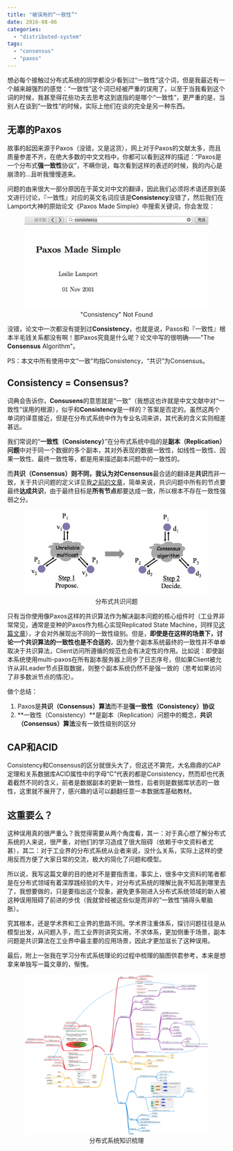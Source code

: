 ```yaml
---
title: "被误用的“一致性”"
date: 2016-08-06
categories: 
  - "distributed-system"
tags: 
  - "consensus"
  - "paxos"
---
```


想必每个接触过分布式系统的同学都没少看到过“一致性”这个词，但是我最近有一个越来越强烈的感觉：“一致性”这个词已经被严重的误用了，以至于当我看到这个词的时候，我甚至得花些功夫去思考这到底指的是哪个“一致性”，更严重的是，当别人在谈到“一致性”的时候，实际上他们在谈的完全是另一种东西。

## 无辜的Paxos


故事的起因来源于Paxos（没错，又是这货），网上对于Paxos的文献太多，而且质量参差不齐，在绝大多数的中文文档中，你都可以看到这样的描述：“Paxos是一个分布式**强一致性**协议”，不瞒你说，每次看到这样的表述的时候，我的内心是崩溃的...且听我慢慢道来。

问题的由来很大一部分原因在于英文对中文的翻译，因此我们必须将术语还原到英文进行讨论，『一致性』对应的英文名词应该是**Consistency**没错了，然后我们在Lamport大神的原始论文《Paxos Made Simple》中搜索关键词，你会发现：

<figure style="text-align: center;">
  <img src="/assets/images/C5DB82C2-3E8F-4E45-9728-9AEEDB582EEC.jpg" alt="Consistency Not Found" />
  <figcaption>"Consistency" Not Found</figcaption>
</figure>

没错，论文中一次都没有提到过**Consistency**，也就是说，Paxos和『一致性』根本半毛钱关系都没有啊！那Paxos究竟是什么呢？论文中写的很明确——"The **Consensus** Algorithm"。

PS：本文中所有使用中文“一致”均指Consistency，“共识”为Consensus。

<!--more-->

## Consistency = Consensus?


词典会告诉你，**Consusens**的意思就是“一致”（我想这也许就是中文文献中对“一致性”误用的根源），似乎和**Consistency**是一样的？答案是否定的。虽然这两个单词的译意接近，但是在分布式系统中作为专业名词来讲，其代表的含义实则相差甚远。

我们常说的“**一致性（Consistency）**”在分布式系统中指的是**副本（Replication）问题**中对于同一个数据的多个副本，其对外表现的数据一致性，如线性一致性、因果一致性、最终一致性等，都是用来描述副本问题中的一致性的。

而**共识（Consensus）**则不同，我认为对**Censensus**最合适的翻译是**共识**而非一致，关于共识问题的定义详见我[之前的文章](/posts/2016-05-*-%e5%88%86%e5%b8%83%e5%bc%8f%e5%85%b1%e8%af%86consensus%ef%bc%9aviewstamped%e3%80%81raft%e5%8f%8apaxos/)，简单来说，共识问题中所有的节点要最终**达成共识**，由于最终目标是**所有节点**都要达成一致，所以根本不存在一致性强弱之分。

<figure style="text-align: center;">
  <img src="/assets/images/consensus.jpg" alt="分布式共识问题" />
  <figcaption>分布式共识问题</figcaption>
</figure>

只有当你使用像Paxos这样的共识算法作为解决副本问题的核心组件时（工业界非常常见，通常是变种的Paxos作为核心实现Replicated State Machine，同样见[这篇文章](/posts/2016-05-*-%e5%88%86%e5%b8%83%e5%bc%8f%e5%85%b1%e8%af%86consensus%ef%bc%9aviewstamped%e3%80%81raft%e5%8f%8apaxos/)），才会对外展现出不同的一致性级别。但是，**即使是在这样的场景下，讨论一个共识算法的一致性也是不合适的**，因为整个副本系统最终的一致性并不单单取决于共识算法，Client访问所遵循的规范也会有决定性的作用。比如说：即使副本系统使用multi-paxos在所有副本服务器上同步了日志序号，但如果Client被允许从非Leader节点获取数据，则整个副本系统仍然不是强一致的（思考如果访问了非多数派节点的情况）。

做个总结：

1. Paxos是**共识（Consensus）算法**而不是**强一致性（Consistency）协议**
2. **一致性（Consistency）**是副本（Replication）问题中的概念，**共识（Consensus）算法**没有一致性级别的区分

## CAP和ACID


Consistency和Consensus的区分就很头大了，但这还不算完，大名鼎鼎的CAP定理和关系数据库ACID属性中的字母“C”代表的都是Consistency，然而却也代表着截然不同的含义，前者是数据副本的更新一致性，后者则是数据库状态的一致性，这里就不展开了，感兴趣的话可以翻翻任意一本数据库基础教材。

## 这重要么？


这种误用真的很严重么？我觉得需要从两个角度看，其一：对于真心想了解分布式系统的人来说，很严重，对他们的学习造成了很大阻碍（依赖于中文资料者尤甚），其二：对于工业界的分布式系统从业者来说，没什么关系，实际上这样的使用反而方便了大家日常的交流，极大的简化了问题和模型。

所以说，我写这篇文章的目的绝对不是要指责谁，事实上，很多中文资料的笔者都是在分布式领域有着深厚践经验的大牛，对分布式系统的理解比我不知高到哪里去了，我想要做的，只是要指出这个现象，避免更多刚进入分布式系统领域的新人被这种误用阻碍了前进的步伐（我就曾经被这些似是而非的”一致性“搞得头晕脑胀）。

究其根本，还是学术界和工业界的思路不同。学术界注重体系，探讨问题往往是从模型出发，从问题入手，而工业界则讲究实用，不求体系，更加侧重于场景，副本问题是共识算法在工业界中最主要的应用场景，因此才更加滋长了这种误用。

最后，附上一张我在学习分布式系统理论的过程中梳理的脑图供君参考，本来是想拿来单独写一篇文章的，惭愧。

<figure style="text-align: center;">
  <img src="/assets/images/分布式系统.png" alt="分布式系统知识梳理" />
  <figcaption>分布式系统知识梳理</figcaption>
</figure>
